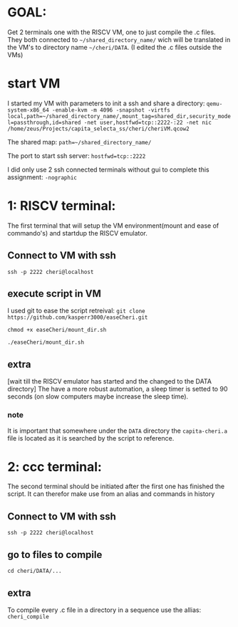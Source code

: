 # GOAL:
Get 2 terminals one with the RISCV VM, one to just compile the .c files.
They both connected to `~/shared_directory_name/` wich will be translated in the VM's to directory name `~/cheri/DATA`.
(I edited the .c files outside the VMs)

# start VM
I started my VM with parameters to init a ssh and share a directory:
`qemu-system-x86_64 -enable-kvm -m 4096 -snapshot -virtfs local,path=~/shared_directory_name/,mount_tag=shared_dir,security_model=passthrough,id=shared -net user,hostfwd=tcp::2222-:22 -net nic /home/zeus/Projects/capita_selecta_ss/cheri/cheriVM.qcow2`

The shared map:
`path=~/shared_directory_name/`

The port to start ssh server:
`hostfwd=tcp::2222`

I did only use 2 ssh connected terminals without gui to complete this assignment: `-nographic`


# 1: RISCV terminal:
The first terminal that will setup the VM environment(mount and ease of commando's) and startdup the RISCV emulator.

## Connect to VM with ssh
`ssh -p 2222 cheri@localhost`

## execute script in VM
I used git to ease the script retreival:
`git clone https://github.com/kasperr3000/easeCheri.git`

`chmod +x easeCheri/mount_dir.sh`

`./easeCheri/mount_dir.sh`

## extra
[wait till the RISCV emulator has started and the changed to the DATA directory]
The have a more robust automation, a sleep timer is setted to 90 seconds (on slow computers maybe increase the sleep time).

### note
It is important that somewhere under the `DATA` directory the `capita-cheri.a` file is located as it is searched by the script to reference.



# 2: ccc terminal:
The second terminal should be initiated after the first one has finished the script. It can therefor make use from an alias and commands in history

## Connect to VM with ssh
`ssh -p 2222 cheri@localhost`

## go to files to compile
`cd cheri/DATA/...`

## extra
To compile every .c file in a directory in a sequence use the allias:
`cheri_compile`
